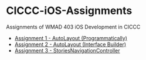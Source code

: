 # CICCC-iOS-Assignments

Assignments of WMAD 403 iOS Development in CICCC

- [Assignment 1 - AutoLayout (Programmatically)](./AutoLayout_Programmatically)
- [Assignment 2 - AutoLayout (Interface Builder)](./AutoLayout_InterfaceBuilder)
- [Assignment 3 - StoriesNavigationController](./StoriesNavigationController)
